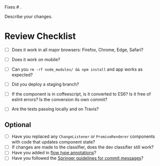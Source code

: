 Fixes # .

Describe your changes.

# Review Checklist

- [ ] Does it work in all major browsers: Firefox, Chrome, Edge, Safari?
- [ ] Does it work on mobile?
- [ ] Can you `rm -rf node_modules/ && npm install` and app works as expected?
- [ ] Did you deploy a staging branch?
- [ ] If the component is in coffeescript, is it converted to ES6? Is it free of eslint errors? Is the conversion its own commit?
- [ ] Are the tests passing locally and on Travis?


## Optional

- [ ] Have you replaced any `ChangeListener` or `PromiseRenderer` components with code that updates component state?
- [ ] If changes are made to the classifier, does the dev classifier still work?
- [ ] Have you added in [flow type annotations](https://flowtype.org/docs/type-annotations.html)?
- [ ] Have you followed the [Springer guidelines for commit messages](https://github.com/springernature/frontend-playbook/blob/master/git/git.md#commit-messages)?
